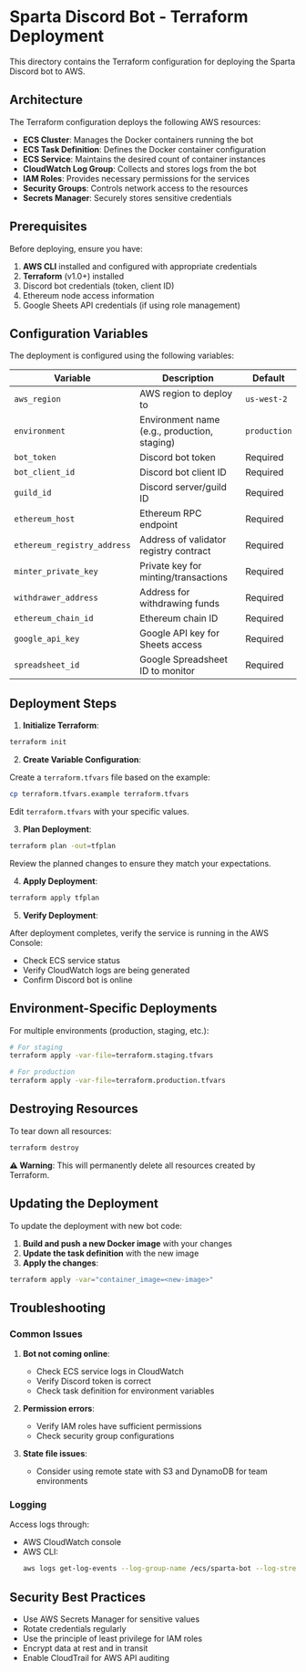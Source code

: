 # Sparta Discord Bot - Terraform Deployment

This directory contains the Terraform configuration for deploying the Sparta Discord bot to AWS.

## Architecture

The Terraform configuration deploys the following AWS resources:

- **ECS Cluster**: Manages the Docker containers running the bot
- **ECS Task Definition**: Defines the Docker container configuration
- **ECS Service**: Maintains the desired count of container instances
- **CloudWatch Log Group**: Collects and stores logs from the bot
- **IAM Roles**: Provides necessary permissions for the services
- **Security Groups**: Controls network access to the resources
- **Secrets Manager**: Securely stores sensitive credentials

## Prerequisites

Before deploying, ensure you have:

1. **AWS CLI** installed and configured with appropriate credentials
2. **Terraform** (v1.0+) installed
3. Discord bot credentials (token, client ID)
4. Ethereum node access information
5. Google Sheets API credentials (if using role management)

## Configuration Variables

The deployment is configured using the following variables:

| Variable                    | Description                                  | Default      |
| --------------------------- | -------------------------------------------- | ------------ |
| `aws_region`                | AWS region to deploy to                      | `us-west-2`  |
| `environment`               | Environment name (e.g., production, staging) | `production` |
| `bot_token`                 | Discord bot token                            | Required     |
| `bot_client_id`             | Discord bot client ID                        | Required     |
| `guild_id`                  | Discord server/guild ID                      | Required     |
| `ethereum_host`             | Ethereum RPC endpoint                        | Required     |
| `ethereum_registry_address` | Address of validator registry contract       | Required     |
| `minter_private_key`        | Private key for minting/transactions         | Required     |
| `withdrawer_address`        | Address for withdrawing funds                | Required     |
| `ethereum_chain_id`         | Ethereum chain ID                            | Required     |
| `google_api_key`            | Google API key for Sheets access             | Required     |
| `spreadsheet_id`            | Google Spreadsheet ID to monitor             | Required     |

## Deployment Steps

1. **Initialize Terraform**:

```bash
terraform init
```

2. **Create Variable Configuration**:

Create a `terraform.tfvars` file based on the example:

```bash
cp terraform.tfvars.example terraform.tfvars
```

Edit `terraform.tfvars` with your specific values.

3. **Plan Deployment**:

```bash
terraform plan -out=tfplan
```

Review the planned changes to ensure they match your expectations.

4. **Apply Deployment**:

```bash
terraform apply tfplan
```

5. **Verify Deployment**:

After deployment completes, verify the service is running in the AWS Console:
- Check ECS service status
- Verify CloudWatch logs are being generated
- Confirm Discord bot is online

## Environment-Specific Deployments

For multiple environments (production, staging, etc.):

```bash
# For staging
terraform apply -var-file=terraform.staging.tfvars

# For production
terraform apply -var-file=terraform.production.tfvars
```

## Destroying Resources

To tear down all resources:

```bash
terraform destroy
```

**⚠️ Warning**: This will permanently delete all resources created by Terraform.

## Updating the Deployment

To update the deployment with new bot code:

1. **Build and push a new Docker image** with your changes
2. **Update the task definition** with the new image
3. **Apply the changes**:

```bash
terraform apply -var="container_image=<new-image>"
```

## Troubleshooting

### Common Issues

1. **Bot not coming online**:
   - Check ECS service logs in CloudWatch
   - Verify Discord token is correct
   - Check task definition for environment variables

2. **Permission errors**:
   - Verify IAM roles have sufficient permissions
   - Check security group configurations

3. **State file issues**:
   - Consider using remote state with S3 and DynamoDB for team environments

### Logging

Access logs through:
- AWS CloudWatch console
- AWS CLI:
  ```bash
  aws logs get-log-events --log-group-name /ecs/sparta-bot --log-stream-name <stream-name>
  ```

## Security Best Practices

- Use AWS Secrets Manager for sensitive values
- Rotate credentials regularly
- Use the principle of least privilege for IAM roles
- Encrypt data at rest and in transit
- Enable CloudTrail for AWS API auditing 
